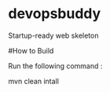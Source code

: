 # devopsbuddy
Startup-ready web skeleton

#How to Build

Run the following command : 

mvn clean intall

